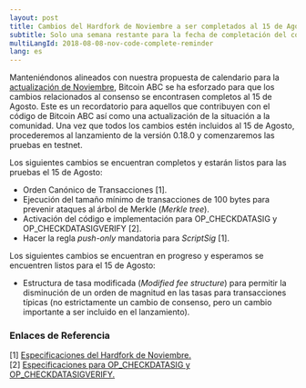 ```yaml
---
layout: post
title: Cambios del Hardfork de Noviembre a ser completados al 15 de Agosto
subtitle: Solo una semana restante para la fecha de completación del código
multiLangId: 2018-08-08-nov-code-complete-reminder
lang: es
---
```


Manteniéndonos alineados con nuestra propuesta de calendario para la  [actualización de Noviembre](https://www.bitcoinabc.org/2018-07-05-nov-hardfork-timeline/), Bitcoin ABC se ha esforzado para que los cambios relacionados al consenso se encontrasen completos al 15 de Agosto. Este es un recordatorio para aquellos que contribuyen con el código de Bitcoin ABC así como una actualización de la situación a la comunidad. Una vez que todos los cambios estén incluidos al 15 de Agosto, procederemos al lanzamiento de la versión 0.18.0 y comenzaremos las pruebas en testnet.

Los siguientes cambios se encuentran completos y estarán listos para las pruebas el 15 de Agosto:
 * Orden Canónico de Transacciones [1].
 * Ejecución del tamaño mínimo de transacciones de 100 bytes para prevenir ataques al árbol de Merkle (*Merkle tree*).
 * Activación del código e implementación para OP_CHECKDATASIG y OP_CHECKDATASIGVERIFY [2].
 * Hacer la regla *push-only* mandatoria para *ScriptSig* [1].

Los siguientes cambios se encuentran en progreso y esperamos se encuentren listos para el 15 de Agosto:
 * Estructura de tasa modificada (*Modified fee structure*) para permitir la disminución de un orden de magnitud en las tasas para transacciones típicas (no estrictamente un cambio de consenso, pero un cambio importante a ser incluido en el lanzamiento).

### Enlaces de Referencia
[1] [Especificaciones del Hardfork de Noviembre.](https://github.com/bitcoincashorg/bitcoincash.org/pull/94/files)  
[2] [Especificaciones para OP_CHECKDATASIG y OP_CHECKDATASIGVERIFY.](https://github.com/bitcoincashorg/bitcoincash.org/pull/93/files)  
